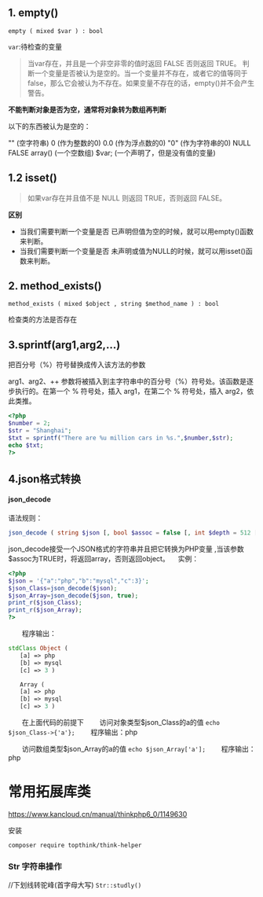 <!--
 * @Author: your name
 * @Date: 2021-06-10 11:46:52
 * @LastEditTime: 2021-06-10 11:55:08
 * @LastEditors: Please set LastEditors
 * @Description: In User Settings Edit
 * @FilePath: \php_study\note\PHP\常用函数.md
-->
## 1. empty()

`empty ( mixed $var ) : bool`

`var`:待检查的变量

> 当var存在，并且是一个非空非零的值时返回 FALSE 否则返回 TRUE。
判断一个变量是否被认为是空的。当一个变量并不存在，或者它的值等同于false，那么它会被认为不存在。如果变量不存在的话，empty()并不会产生警告。

**不能判断对象是否为空，通常将对象转为数组再判断**

以下的东西被认为是空的：

"" (空字符串)
0 (作为整数的0)
0.0 (作为浮点数的0)
"0" (作为字符串的0)
NULL
FALSE
array() (一个空数组)
$var; (一个声明了，但是没有值的变量)

## 1.2 isset()

> 如果var存在并且值不是 NULL 则返回 TRUE，否则返回 FALSE。

**区别**
- 当我们需要判断一个变量是否 已声明但值为空的时候，就可以用empty()函数来判断。
- 当我们需要判断一个变量是否 未声明或值为NULL的时候，就可以用isset()函数来判断。
## 2. method_exists()

`method_exists ( mixed $object , string $method_name ) : bool`

检查类的方法是否存在

## 3.sprintf(arg1,arg2,...)

把百分号（%）符号替换成传入该方法的参数

arg1、arg2、++ 参数将被插入到主字符串中的百分号（%）符号处。该函数是逐步执行的。在第一个 % 符号处，插入 arg1，在第二个 % 符号处，插入 arg2，依此类推。
```php
<?php
$number = 2;
$str = "Shanghai";
$txt = sprintf("There are %u million cars in %s.",$number,$str);
echo $txt;
?>
```
## 4.json格式转换

#### json_decode

语法规则：
```php
json_decode ( string $json [, bool $assoc = false [, int $depth = 512 [, int $options = 0 ]]] )
```
json_decode接受一个JSON格式的字符串并且把它转换为PHP变量 ,当该参数$assoc为TRUE时，将返回array，否则返回object。
　实例：


```php
<?php   
$json = '{"a":"php","b":"mysql","c":3}';  
$json_Class=json_decode($json);   
$json_Array=json_decode($json, true);   
print_r($json_Class);   
print_r($json_Array);         
?>
```
　　程序输出：
```php
stdClass Object (
　　[a] => php
　　[b] => mysql
　　[c] => 3 )

　　Array (
　　[a] => php
　　[b] => mysql
　　[c] => 3 )
```

　　在上面代码的前提下
　　访问对象类型$json_Class的a的值
`echo $json_Class->{'a'};`
　　程序输出：php

　　访问数组类型$json_Array的a的值
`echo $json_Array['a'];`
　　程序输出：php








# 常用拓展库类

https://www.kancloud.cn/manual/thinkphp6_0/1149630

安装

`composer require topthink/think-helper`

### Str 字符串操作
//下划线转驼峰(首字母大写)
`Str::studly()`
